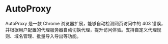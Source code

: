 # AutoProxy
AutoProxy 是一款 Chrome 浏览器扩展，能够自动检测网页访问中的 403 错误，并根据用户配置的代理服务器自动切换代理，提升访问体验。支持自定义代理规则、域名管理、批量导入导出等功能。
